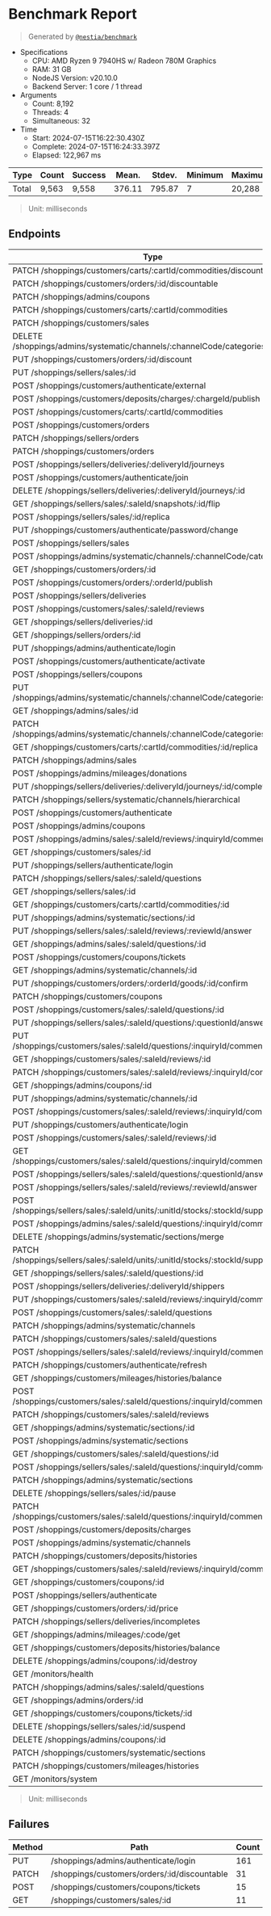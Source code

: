 # Benchmark Report
> Generated by [`@nestia/benchmark`](https://github.com/samchon/nestia)

  - Specifications
    - CPU: AMD Ryzen 9 7940HS w/ Radeon 780M Graphics     
    - RAM: 31 GB
    - NodeJS Version: v20.10.0
    - Backend Server: 1 core / 1 thread
  - Arguments
    - Count: 8,192
    - Threads: 4
    - Simultaneous: 32
  - Time
    - Start: 2024-07-15T16:22:30.430Z
    - Complete: 2024-07-15T16:24:33.397Z
    - Elapsed: 122,967 ms

Type | Count | Success | Mean. | Stdev. | Minimum | Maximum
----|----|----|----|----|----|----
Total | 9,563 | 9,558 | 376.11 | 795.87 | 7 | 20,288

> Unit: milliseconds

## Endpoints
Type | Count | Success | Mean. | Stdev. | Minimum | Maximum
----|----|----|----|----|----|----
PATCH /shoppings/customers/carts/:cartId/commodities/discountable | 14 | 14 | 10,295.92 | 5,422.56 | 1,147 | 19,847
PATCH /shoppings/customers/orders/:id/discountable | 31 | 30 | 9,815.77 | 3,894.8 | 3,142 | 20,288
PATCH /shoppings/admins/coupons | 33 | 33 | 1,973.39 | 1,155 | 98 | 4,377
PATCH /shoppings/customers/carts/:cartId/commodities | 103 | 103 | 1,411.18 | 1,244.8 | 128 | 4,592
PATCH /shoppings/customers/sales | 49 | 49 | 970.83 | 350.58 | 250 | 1,870
DELETE /shoppings/admins/systematic/channels/:channelCode/categories/merge | 2 | 2 | 831 | 154 | 677 | 985
PUT /shoppings/customers/orders/:id/discount | 137 | 137 | 791.07 | 335.2 | 34 | 1,780
PUT /shoppings/sellers/sales/:id | 4 | 4 | 653.25 | 107.69 | 515 | 817
POST /shoppings/customers/authenticate/external | 10 | 10 | 592.29 | 414.42 | 223 | 1,432
POST /shoppings/customers/deposits/charges/:chargeId/publish | 88 | 88 | 546.22 | 199.36 | 106 | 1,442
POST /shoppings/customers/carts/:cartId/commodities | 738 | 738 | 503.26 | 220.02 | 38 | 1,258
POST /shoppings/customers/orders | 484 | 484 | 487.09 | 306.27 | 40 | 2,131
PATCH /shoppings/sellers/orders | 12 | 12 | 476.66 | 176.53 | 222 | 818
PATCH /shoppings/customers/orders | 64 | 64 | 475.4 | 781.93 | 33 | 3,476
POST /shoppings/sellers/deliveries/:deliveryId/journeys | 36 | 36 | 475.22 | 94.52 | 289 | 689
POST /shoppings/customers/authenticate/join | 764 | 764 | 468.5 | 301.26 | 81 | 2,074
DELETE /shoppings/sellers/deliveries/:deliveryId/journeys/:id | 2 | 2 | 451 | 43 | 408 | 494
GET /shoppings/sellers/sales/:saleId/snapshots/:id/flip | 4 | 4 | 429.5 | 44.99 | 364 | 482
POST /shoppings/sellers/sales/:id/replica | 3 | 3 | 422 | 282.97 | 174 | 818
PUT /shoppings/customers/authenticate/password/change | 14 | 14 | 420.71 | 119.29 | 221 | 625
POST /shoppings/sellers/sales | 855 | 855 | 414.22 | 175.3 | 34 | 1,401
POST /shoppings/admins/systematic/channels/:channelCode/categories | 64 | 64 | 409.39 | 260.73 | 147 | 1,490
GET /shoppings/customers/orders/:id | 42 | 42 | 379.33 | 135.88 | 116 | 727
POST /shoppings/customers/orders/:orderId/publish | 351 | 351 | 362.36 | 207.3 | 21 | 1,527
POST /shoppings/sellers/deliveries | 100 | 100 | 360.74 | 193.63 | 36 | 931
POST /shoppings/customers/sales/:saleId/reviews | 138 | 138 | 335.9 | 158.66 | 44 | 835
GET /shoppings/sellers/deliveries/:id | 9 | 9 | 323.66 | 58.7 | 235 | 430
GET /shoppings/sellers/orders/:id | 8 | 8 | 312.12 | 77.73 | 190 | 425
PUT /shoppings/admins/authenticate/login | 161 | 160 | 305.9 | 195.54 | 116 | 1,135
POST /shoppings/customers/authenticate/activate | 12 | 12 | 305.41 | 237.48 | 74 | 913
POST /shoppings/sellers/coupons | 48 | 48 | 303.14 | 144.01 | 65 | 662
PUT /shoppings/admins/systematic/channels/:channelCode/categories/:id | 4 | 4 | 300.75 | 141.84 | 172 | 533
GET /shoppings/admins/sales/:id | 9 | 9 | 294.66 | 170.19 | 116 | 626
PATCH /shoppings/admins/systematic/channels/:channelCode/categories | 6 | 6 | 279.66 | 115.3 | 120 | 477
GET /shoppings/customers/carts/:cartId/commodities/:id/replica | 4 | 4 | 277 | 53.89 | 219 | 350
PATCH /shoppings/admins/sales | 6 | 6 | 276.83 | 259.68 | 97 | 842
POST /shoppings/admins/mileages/donations | 48 | 48 | 269.6 | 178.2 | 24 | 1,101
PUT /shoppings/sellers/deliveries/:deliveryId/journeys/:id/complete | 8 | 8 | 265.5 | 120.48 | 120 | 477
PATCH /shoppings/sellers/systematic/channels/hierarchical | 859 | 859 | 262.67 | 147.99 | 10 | 1,094
POST /shoppings/customers/authenticate | 1,040 | 1,040 | 255.95 | 182.11 | 10 | 1,537
POST /shoppings/admins/coupons | 745 | 745 | 252.62 | 156.65 | 35 | 1,058
POST /shoppings/admins/sales/:saleId/reviews/:inquiryId/comments | 12 | 12 | 252.5 | 87.2 | 116 | 401
GET /shoppings/customers/sales/:id | 11 | 9 | 250.72 | 146.98 | 45 | 514
PUT /shoppings/sellers/authenticate/login | 38 | 38 | 243.05 | 103.09 | 105 | 521
PATCH /shoppings/sellers/sales/:saleId/questions | 2 | 2 | 242.5 | 42.5 | 200 | 285
GET /shoppings/sellers/sales/:id | 11 | 11 | 231.54 | 66.59 | 169 | 410
GET /shoppings/customers/carts/:cartId/commodities/:id | 2 | 2 | 231.5 | 70.5 | 161 | 302
PUT /shoppings/admins/systematic/sections/:id | 4 | 4 | 227.75 | 128.98 | 48 | 411
PUT /shoppings/sellers/sales/:saleId/reviews/:reviewId/answer | 8 | 8 | 218.37 | 67.56 | 138 | 360
GET /shoppings/admins/sales/:saleId/questions/:id | 2 | 2 | 216 | 23 | 193 | 239
POST /shoppings/customers/coupons/tickets | 15 | 14 | 212.46 | 124.95 | 41 | 528
GET /shoppings/admins/systematic/channels/:id | 5 | 5 | 208.8 | 165.35 | 77 | 533
PUT /shoppings/customers/orders/:orderId/goods/:id/confirm | 43 | 43 | 208.76 | 111 | 24 | 413
PATCH /shoppings/customers/coupons | 2 | 2 | 207 | 146 | 61 | 353
POST /shoppings/customers/sales/:saleId/questions/:id | 12 | 12 | 199.91 | 65.21 | 77 | 291
PUT /shoppings/sellers/sales/:saleId/questions/:questionId/answer | 16 | 16 | 198.68 | 142.12 | 54 | 631
PUT /shoppings/customers/sales/:saleId/questions/:inquiryId/comments/:id | 8 | 8 | 196.5 | 69.32 | 56 | 289
GET /shoppings/customers/sales/:saleId/reviews/:id | 11 | 11 | 195.81 | 112.31 | 120 | 531
PATCH /shoppings/customers/sales/:saleId/reviews/:inquiryId/comments | 11 | 11 | 195.54 | 135.97 | 66 | 526
GET /shoppings/admins/coupons/:id | 1 | 1 | 195 | 0 | 195 | 195
PUT /shoppings/admins/systematic/channels/:id | 4 | 4 | 194.75 | 121.29 | 108 | 404
POST /shoppings/customers/sales/:saleId/reviews/:inquiryId/comments | 13 | 13 | 194.53 | 103.7 | 72 | 410
PUT /shoppings/customers/authenticate/login | 6 | 6 | 193 | 57.76 | 128 | 313
POST /shoppings/customers/sales/:saleId/reviews/:id | 20 | 20 | 183.85 | 65.07 | 78 | 305
GET /shoppings/customers/sales/:saleId/questions/:inquiryId/comments/:id | 2 | 2 | 183.5 | 23.5 | 160 | 207
POST /shoppings/sellers/sales/:saleId/questions/:questionId/answer | 7 | 7 | 179.57 | 76.57 | 68 | 294
POST /shoppings/sellers/sales/:saleId/reviews/:reviewId/answer | 6 | 6 | 177.66 | 68.7 | 80 | 285
POST /shoppings/sellers/sales/:saleId/units/:unitId/stocks/:stockId/supplements | 8 | 8 | 177.25 | 91.39 | 82 | 370
POST /shoppings/admins/sales/:saleId/questions/:inquiryId/comments | 24 | 24 | 173.25 | 80.59 | 55 | 369
DELETE /shoppings/admins/systematic/sections/merge | 36 | 36 | 171.47 | 101.08 | 26 | 393
PATCH /shoppings/sellers/sales/:saleId/units/:unitId/stocks/:stockId/supplements | 2 | 2 | 169 | 44 | 125 | 213
GET /shoppings/sellers/sales/:saleId/questions/:id | 2 | 2 | 168 | 92 | 76 | 260
POST /shoppings/sellers/deliveries/:deliveryId/shippers | 4 | 4 | 167.5 | 70.61 | 74 | 254
PUT /shoppings/customers/sales/:saleId/reviews/:inquiryId/comments/:id | 4 | 4 | 164.25 | 65.75 | 85 | 267
POST /shoppings/customers/sales/:saleId/questions | 63 | 63 | 160 | 81.19 | 54 | 457
PATCH /shoppings/admins/systematic/channels | 26 | 26 | 158.07 | 82.53 | 45 | 383
PATCH /shoppings/customers/sales/:saleId/questions | 29 | 29 | 157 | 77.18 | 52 | 388
POST /shoppings/sellers/sales/:saleId/reviews/:inquiryId/comments | 12 | 12 | 154.5 | 56.67 | 73 | 273
PATCH /shoppings/customers/authenticate/refresh | 5 | 5 | 154 | 94.54 | 36 | 304
GET /shoppings/customers/mileages/histories/balance | 15 | 15 | 149.26 | 84.91 | 40 | 366
POST /shoppings/customers/sales/:saleId/questions/:inquiryId/comments | 26 | 26 | 148.3 | 76.85 | 48 | 368
PATCH /shoppings/customers/sales/:saleId/reviews | 91 | 91 | 145.78 | 79.15 | 37 | 360
GET /shoppings/admins/systematic/sections/:id | 8 | 8 | 141.62 | 130.52 | 22 | 443
POST /shoppings/admins/systematic/sections | 152 | 152 | 141.04 | 131.87 | 23 | 898
GET /shoppings/customers/sales/:saleId/questions/:id | 15 | 15 | 137.66 | 76.43 | 43 | 362
POST /shoppings/sellers/sales/:saleId/questions/:inquiryId/comments | 24 | 24 | 133.33 | 73.46 | 47 | 372
PATCH /shoppings/admins/systematic/sections | 24 | 24 | 132.66 | 91.59 | 39 | 413
DELETE /shoppings/sellers/sales/:id/pause | 6 | 6 | 132.5 | 64.79 | 45 | 210
PATCH /shoppings/customers/sales/:saleId/questions/:inquiryId/comments | 21 | 21 | 125.9 | 79.5 | 42 | 335
POST /shoppings/customers/deposits/charges | 89 | 89 | 123.49 | 84.6 | 24 | 523
POST /shoppings/admins/systematic/channels | 143 | 143 | 120.46 | 85.88 | 26 | 548
PATCH /shoppings/customers/deposits/histories | 77 | 77 | 118.01 | 69.85 | 31 | 327
GET /shoppings/customers/sales/:saleId/reviews/:inquiryId/comments/:id | 1 | 1 | 118 | 0 | 118 | 118
GET /shoppings/customers/coupons/:id | 1 | 1 | 116 | 0 | 116 | 116
POST /shoppings/sellers/authenticate | 533 | 533 | 109.57 | 84.29 | 7 | 604
GET /shoppings/customers/orders/:id/price | 350 | 350 | 105.32 | 74.04 | 9 | 454
PATCH /shoppings/sellers/deliveries/incompletes | 97 | 97 | 97.54 | 63.53 | 10 | 269
GET /shoppings/admins/mileages/:code/get | 7 | 7 | 96.71 | 49.14 | 41 | 183
GET /shoppings/customers/deposits/histories/balance | 4 | 4 | 96.25 | 49.33 | 43 | 170
DELETE /shoppings/admins/coupons/:id/destroy | 225 | 225 | 92.47 | 64.74 | 9 | 304
GET /monitors/health | 1 | 1 | 90 | 0 | 90 | 90
PATCH /shoppings/admins/sales/:saleId/questions | 2 | 2 | 89 | 21 | 68 | 110
GET /shoppings/admins/orders/:id | 1 | 1 | 84 | 0 | 84 | 84
GET /shoppings/customers/coupons/tickets/:id | 1 | 1 | 62 | 0 | 62 | 62
DELETE /shoppings/sellers/sales/:id/suspend | 2 | 2 | 58.5 | 13.5 | 45 | 72
DELETE /shoppings/admins/coupons/:id | 1 | 1 | 55 | 0 | 55 | 55
PATCH /shoppings/customers/systematic/sections | 1 | 1 | 46 | 0 | 46 | 46
PATCH /shoppings/customers/mileages/histories | 46 | 46 | 40.93 | 42.14 | 9 | 174
GET /monitors/system | 3 | 3 | 26.33 | 7.13 | 19 | 36

> Unit: milliseconds

## Failures
Method | Path | Count | Failures
-------|------|-------|----------
PUT | /shoppings/admins/authenticate/login | 161 | 1
PATCH | /shoppings/customers/orders/:id/discountable | 31 | 1
POST | /shoppings/customers/coupons/tickets | 15 | 1
GET | /shoppings/customers/sales/:id | 11 | 2